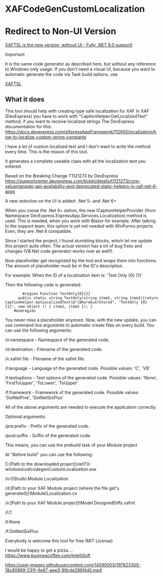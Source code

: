 # XAFCodeGenCustomLocalization

# Redirect to Non-UI Version

[XAFTSL is the new version, without UI - Fully .NET 8.0 support!](https://github.com/Intelli-Soft/XAFTSL/)
>[!IMPORTANT]
>
>It is the same code generator as described here, but without any reference to Windows only usage.
>If you don't need a visual UI, because you want to automatic generate the code via Task build options,
>use
>
>[XAFTSL](https://github.com/Intelli-Soft/XAFTSL/)

## What it does

This tool should help with creating type safe localization for XAF
In XAF (DevExpress) you have to work with "CaptionHelper.GetLocalizedText" method, if you want to receive localized strings
The DevExpress documentation for this: https://docs.devexpress.com/eXpressAppFramework/112655/localization/how-to-localize-custom-string-constants


I have a lot of custom localized text and I don't want to write the method every time.
This is the reason of this tool.

It generates a complete useable class with all the localization text you entered.

Based on the Breaking Change T1121273 by DevExpress
https://supportcenter.devexpress.com/ticket/details/t1121273/core-valuemanager-api-availability-and-deprecated-static-helpers-in-xaf-net-6-apps

A new selection on the UI is added:
.Net 5- and .Net 6+

When you coose the .Net 6+ option, the new ICaptionHelperProvider (from Namespace DevExpress.ExpressApp.Services.Localization) method is used.
This is needed, when you work with Blazor for example. After talking to the support team, this option is yet not needed with WinForms projects
Even, they are .Net 6 compatible.

Since I started the project, I found stumbling blocks, which let me update this project quite often.
The actual version has a lot of bug fixes and changes (VB.Net code generator works now as well!).

Now placeholder get recognized by the tool and wraps them into functions.
The amount of placeholder must be in the ID's description.

For example: When the ID of a localization item is: 'Test Only {0} {1}'

Then the following code is generated:

            #region Function TestOnly{0}{1}
		  public static string TestOnly(string item1, string item2){return CaptionHelper.GetLocalizedText(@"\WhereEverStored", "TestOnly {0} {1}", new object () { item1, item2 }); }
		#endregion

You never miss a placeholder anymore.
Now, with the new update, you can use command line arguments to automatic create files on every build.
You can use the following arguments:

 /n:namespace     - Namespace of the generated code.
 
 /d:destination   - Filename of the generated code.
 
 /x:xafml file    - Filename of the xafml file.
  
 /l:language      - Language of the generated code.     Possible values: 'C', 'VB' 
 
 /t:textoptions   - Text options of the generated code. Possible values: 'None', 'FirstToUpper', 'ToLower', 'ToUpper'
 
 /f:framework     - Framework of the generated code.    Possible values: 'DotNetFive', 'DotNetSixPlus'

All of the above arguments are needed to execute the application correctly.

Optional arguments:

 /pre:prefix      - Prefix of the generated code.
 
 /post:suffix     - Suffix of the generated code.

 This means, you can use the prebuild task of your Module project
 
 At "Before build" you can use the following:
 
 C:[Path to the downloaded project]\net7.0-windows\xafcodegenCustomLocalization.exe 
 
 /n:OStudio.Module.Localization 
 
 /d:[Path to your XAF Module project (where the file get's generated)]\Module\Localization.cs 
 
 /x:[Path to your XAF Module project]\Model.DesignedDiffs.xafml 
 
 /l:C 
 
 /t:None 
 
 /f:DotNetSixPlus
 
      

Everybody is welcome this tool for free (MIT License)

I would be happy to get a pizza.... https://www.buymeacoffee.com/IntelliSoft



https://user-images.githubusercontent.com/14095003/197823305-18c80869-231f-4e67-aee3-99cde296f4d5.mp4

